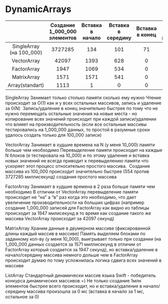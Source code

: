# DynamicArrays

|  | Создание 1_000_000 элементов  | Вставка в начало  | Вставка в середину | Вставка в конец |  Чтение первого элемента |  Чтение из середины |  Чтение последнего элемента | Удаление 1 элемента | Удаление из середины | Удаление из середины |
| :---: | :-: | :-: | :-: | :-: | :-: | :-: | :-: | :-: | :-: | :-: | 
| SingleArray (на 100_000)  | 3727285 | 134 | 101 | 71 | 0 | 0 | 0 | 146 | 108 | 71 |
| VectorArray  | 42097 | 1393 | 628 | 0 | 0 | 0 | 0 | 812 | 402 | 0 |
| FactorArray  | 1947 | 1069 | 534 | 0 | 0 | 0 | 0 | 738 | 384 | 0 |
| MatrixArray  | 1571 | 1571 | 541 | 0 | 0 | 0 | 0 | 814 | 814 | 0 |
| Array(standart)  | 1113 | 1 | 0 | 0 | 0 | 0 | 0 | 0 | 0 | 0 |

SingleArray
Занимает только столько памяти сколько ему нужно Чтение происходит за O(1) как и у всех остальных массивов, запись и удаление за 0(N)  Запись/удаление в конец значительно быстрее по тому что не нужно перемещать остальные значения на новые места - но копирование всех значений происходит при каждой записи/удалении что влияет на производительность (если все остальные массивы тестировались на 1_000_000 данных, то простой в разумные сроки удалось создать только для 100_000 записи)

VectorArray
Занимает в худшие времена на N (у меня 10_000) памяти больше чем необходимо Перевыделение памяти происходит на каждые N блоков (я тестировала на 10_000) и по этому удаление и вставка новых значений не всегда приводит к перевыделению памяти что ускоряет этот процесс относительно простого массива.  Создание массива из 100_000 происходит значительно быстрее (554 против 3727285 миллисекунд) создания простого массива

FactorArray 
Занимает в худшие времена в 2 раза больше памяти чем необходимо В отличии от VectorArray перевыделение памяти происходит не “на” а “в” раз когда это необходимо, что дает увеличение производительности на больших цифрах (например создание 1_000_000 записей для FactorArray как видно из таблицы происходит за 1947 милисекунд в то время как создание такого же массива VectorArray происходит за 42097 секунд)

MatrixArray Храним данные в двумерном массиве (фиксированной длины каждый массив в массиве) Память выделяем блоками по заданному кол-ву (у меня 10_000), выигрывает только при создании (на 1_000_000 данных создается за 1571 миллисекунд в отличии от FactorArray который создается за 1947 секунд), но вставка/удаление в начало/середину массива немного дольше чем в FactorArray происходит думаю по тому усложнилась логика сдвига всех значений в массиве

ListArray Стандартный динамически массив языка Swift - победитель конкурса динамических массивов =) Не только создание 1млн элементов быстрее всего происходит, но и вставка/удаление в начало/середину массива произошла за 0 мс (вставка в начало за 1 мс, остальное за 0)
